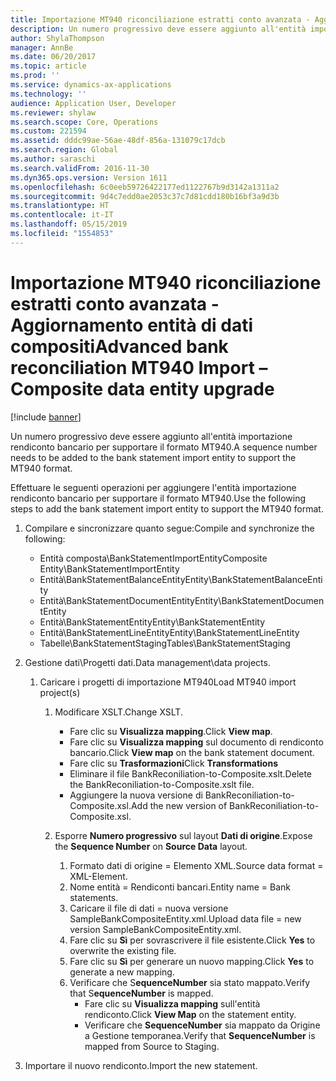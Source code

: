 ```yaml
---
title: Importazione MT940 riconciliazione estratti conto avanzata - Aggiornamento entità di dati compositi
description: Un numero progressivo deve essere aggiunto all'entità importazione rendiconto bancario per supportare il formato MT940.
author: ShylaThompson
manager: AnnBe
ms.date: 06/20/2017
ms.topic: article
ms.prod: ''
ms.service: dynamics-ax-applications
ms.technology: ''
audience: Application User, Developer
ms.reviewer: shylaw
ms.search.scope: Core, Operations
ms.custom: 221594
ms.assetid: dddc99ae-56ae-48df-856a-131079c17dcb
ms.search.region: Global
ms.author: saraschi
ms.search.validFrom: 2016-11-30
ms.dyn365.ops.version: Version 1611
ms.openlocfilehash: 6c0eeb59726422177ed1122767b9d3142a1311a2
ms.sourcegitcommit: 9d4c7edd0ae2053c37c7d81cdd180b16bf3a9d3b
ms.translationtype: HT
ms.contentlocale: it-IT
ms.lasthandoff: 05/15/2019
ms.locfileid: "1554853"
---
```

# <a name="advanced-bank-reconciliation-mt940-import--composite-data-entity-upgrade"></a><span data-ttu-id="1e799-103">Importazione MT940 riconciliazione estratti conto avanzata - Aggiornamento entità di dati compositi</span><span class="sxs-lookup"><span data-stu-id="1e799-103">Advanced bank reconciliation MT940 Import – Composite data entity upgrade</span></span>

[!include [banner](../includes/banner.md)]

<span data-ttu-id="1e799-104">Un numero progressivo deve essere aggiunto all'entità importazione rendiconto bancario per supportare il formato MT940.</span><span class="sxs-lookup"><span data-stu-id="1e799-104">A sequence number needs to be added to the bank statement import entity to support the MT940 format.</span></span> 

<span data-ttu-id="1e799-105">Effettuare le seguenti operazioni per aggiungere l'entità importazione rendiconto bancario per supportare il formato MT940.</span><span class="sxs-lookup"><span data-stu-id="1e799-105">Use the following steps to add the bank statement import entity to support the MT940 format.</span></span>

1.  <span data-ttu-id="1e799-106">Compilare e sincronizzare quanto segue:</span><span class="sxs-lookup"><span data-stu-id="1e799-106">Compile and synchronize the following:</span></span>
    -   <span data-ttu-id="1e799-107">Entità composta\\BankStatementImportEntity</span><span class="sxs-lookup"><span data-stu-id="1e799-107">Composite Entity\\BankStatementImportEntity</span></span>
    -   <span data-ttu-id="1e799-108">Entità\\BankStatementBalanceEntity</span><span class="sxs-lookup"><span data-stu-id="1e799-108">Entity\\BankStatementBalanceEntity</span></span>
    -   <span data-ttu-id="1e799-109">Entità\\BankStatementDocumentEntity</span><span class="sxs-lookup"><span data-stu-id="1e799-109">Entity\\BankStatementDocumentEntity</span></span>
    -   <span data-ttu-id="1e799-110">Entità\\BankStatementEntity</span><span class="sxs-lookup"><span data-stu-id="1e799-110">Entity\\BankStatementEntity</span></span>
    -   <span data-ttu-id="1e799-111">Entità\\BankStatementLineEntity</span><span class="sxs-lookup"><span data-stu-id="1e799-111">Entity\\BankStatementLineEntity</span></span>
    -   <span data-ttu-id="1e799-112">Tabelle\\BankStatementStaging</span><span class="sxs-lookup"><span data-stu-id="1e799-112">Tables\\BankStatementStaging</span></span>

2.  <span data-ttu-id="1e799-113">Gestione dati\\Progetti dati.</span><span class="sxs-lookup"><span data-stu-id="1e799-113">Data management\\data projects.</span></span>
    1.  <span data-ttu-id="1e799-114">Caricare i progetti di importazione MT940</span><span class="sxs-lookup"><span data-stu-id="1e799-114">Load MT940 import project(s)</span></span>
        1.  <span data-ttu-id="1e799-115">Modificare XSLT.</span><span class="sxs-lookup"><span data-stu-id="1e799-115">Change XSLT.</span></span>
            -   <span data-ttu-id="1e799-116">Fare clic su **Visualizza mapping**.</span><span class="sxs-lookup"><span data-stu-id="1e799-116">Click **View map**.</span></span>
            -   <span data-ttu-id="1e799-117">Fare clic su **Visualizza mapping** sul documento di rendiconto bancario.</span><span class="sxs-lookup"><span data-stu-id="1e799-117">Click **View map** on the bank statement document.</span></span>
            -   <span data-ttu-id="1e799-118">Fare clic su **Trasformazioni**</span><span class="sxs-lookup"><span data-stu-id="1e799-118">Click **Transformations**</span></span>
            -   <span data-ttu-id="1e799-119">Eliminare il file BankReconiliation-to-Composite.xslt.</span><span class="sxs-lookup"><span data-stu-id="1e799-119">Delete the BankReconiliation-to-Composite.xslt file.</span></span>
            -   <span data-ttu-id="1e799-120">Aggiungere la nuova versione di BankReconiliation-to-Composite.xsl.</span><span class="sxs-lookup"><span data-stu-id="1e799-120">Add the new version of BankReconiliation-to-Composite.xsl.</span></span>

        2.  <span data-ttu-id="1e799-121">Esporre **Numero progressivo** sul layout **Dati di origine**.</span><span class="sxs-lookup"><span data-stu-id="1e799-121">Expose the **Sequence Number** on **Source Data** layout.</span></span>
            1.  <span data-ttu-id="1e799-122">Formato dati di origine = Elemento XML.</span><span class="sxs-lookup"><span data-stu-id="1e799-122">Source data format = XML-Element.</span></span>
            2.  <span data-ttu-id="1e799-123">Nome entità = Rendiconti bancari.</span><span class="sxs-lookup"><span data-stu-id="1e799-123">Entity name = Bank statements.</span></span>
            3.  <span data-ttu-id="1e799-124">Caricare il file di dati = nuova versione SampleBankCompositeEntity.xml.</span><span class="sxs-lookup"><span data-stu-id="1e799-124">Upload data file = new version SampleBankCompositeEntity.xml.</span></span>
            4.  <span data-ttu-id="1e799-125">Fare clic su **Sì** per sovrascrivere il file esistente.</span><span class="sxs-lookup"><span data-stu-id="1e799-125">Click **Yes** to overwrite the existing file.</span></span>
            5.  <span data-ttu-id="1e799-126">Fare clic su **Sì** per generare un nuovo mapping.</span><span class="sxs-lookup"><span data-stu-id="1e799-126">Click **Yes** to generate a new mapping.</span></span>
            6.  <span data-ttu-id="1e799-127">Verificare che S**equenceNumber** sia stato mappato.</span><span class="sxs-lookup"><span data-stu-id="1e799-127">Verify that S**equenceNumber** is mapped.</span></span>
                -   <span data-ttu-id="1e799-128">Fare clic su **Visualizza mapping** sull'entità rendiconto.</span><span class="sxs-lookup"><span data-stu-id="1e799-128">Click **View Map** on the statement entity.</span></span>
                -   <span data-ttu-id="1e799-129">Verificare che **SequenceNumber** sia mappato da Origine a Gestione temporanea.</span><span class="sxs-lookup"><span data-stu-id="1e799-129">Verify that **SequenceNumber** is mapped from Source to Staging.</span></span>

3.  <span data-ttu-id="1e799-130">Importare il nuovo rendiconto.</span><span class="sxs-lookup"><span data-stu-id="1e799-130">Import the new statement.</span></span>




